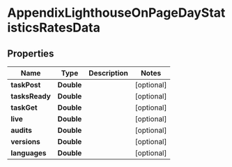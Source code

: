 

# AppendixLighthouseOnPageDayStatisticsRatesData


## Properties

| Name | Type | Description | Notes |
|------------ | ------------- | ------------- | -------------|
|**taskPost** | **Double** |  |  [optional] |
|**tasksReady** | **Double** |  |  [optional] |
|**taskGet** | **Double** |  |  [optional] |
|**live** | **Double** |  |  [optional] |
|**audits** | **Double** |  |  [optional] |
|**versions** | **Double** |  |  [optional] |
|**languages** | **Double** |  |  [optional] |



